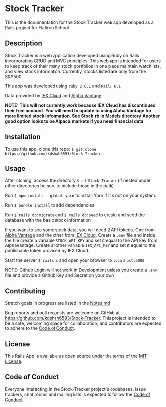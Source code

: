 # Stock Tracker

This is the documentation for the Stock Tracker web app developed as a Rails project for Flatiron School

## Description

Stock Tracker is a web application developed using Ruby on Rails incorporating CRUD and MVC principles. This web app is intended for users to keep track of their many stock portfolios in one place maintain watchlists, and view stock information. Currently, stocks listed are only from the S&P500.

This app was developed using `ruby 2.6.1` and `Rails 6.1`

Data provided by [IEX Cloud](https://iexcloud.io) and [Alpha Vantage](https://www.alphavantage.co/)

**NOTE: This will not currently work because IEX Cloud has discontinued their free account. You will need to update to using Alpha Vantage for more limited stock information. See Stock.rb in Models directory**
**Another good option looks to be Alpaca.markets if you need financial data**

## Installation

To use this app, clone this repo: `$ git clone https://github.com/kdshah6593/Stock-Tracker`

## Usage

After cloning, access the directory `$ cd Stock-Tracker` (if nested under other directories be sure to include those in the path)

Run `$ npm install --global yarn` to install Yarn if it's not on your system.

Run `$ bundle install` to add dependencies

Run `$ rails db:migrate` and `$ rails db:seed` to create and seed the database with the basic stock information

If you want to see some stock data, you will need 2 API tokens. One from [Alpha Vantage](https://www.alphavantage.co/) and the other from [IEX Cloud](https://iexcloud.io). Create a `.env` file and inside the file create a variable `STOCK_API_KEY` and set it equal to the API key from AlphaVantage. Create another variable `IEX_API_KEY` and set it equal to the publishable token provided by IEX Cloud.

Start the server `$ rails s` and open your browser to `localhost:3000`

NOTE: Github Login will not work in Development unless you create a `.env` file and provide a Github Key and Secret on your own

## Contributing

Stretch goals in progress are listed in the [Notes.md](https://github.com/kdshah6593/Stock-Tracker/blob/main/Notes.md)

Bug reports and pull requests are welcome on GitHub at https://github.com/kdshah6593/Stock-Tracker. This project is intended to be a safe, welcoming space for collaboration, and contributors are expected to adhere to the [Code of Conduct](https://github.com/kdshah6593/Stock-Tracker/blob/main/CODE_OF_CONDUCT.md).

## License

This Rails App is available as open source under the terms of the [MIT License](https://opensource.org/licenses/MIT).

## Code of Conduct

Everyone interacting in the Stock-Tracker project's codebases, issue trackers, chat rooms and mailing lists is expected to follow the [Code of Conduct](https://github.com/kdshah6593/Stock-Tracker/blob/main/CODE_OF_CONDUCT.md).
